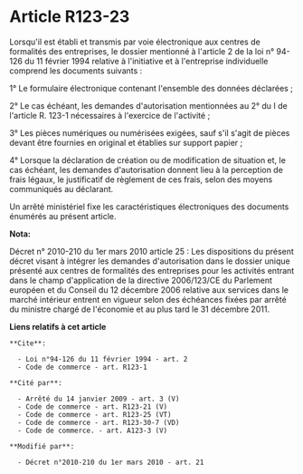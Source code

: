 # Article R123-23

Lorsqu'il est établi et transmis par voie électronique aux centres de formalités des entreprises, le dossier mentionné à
l'article 2 de la loi n° 94-126 du 11 février 1994 relative à l'initiative et à l'entreprise individuelle comprend les
documents suivants : 

1° Le formulaire électronique contenant l'ensemble des données déclarées ; 

2° Le cas échéant, les demandes d'autorisation mentionnées au 2° du I de l'article R. 123-1 nécessaires à l'exercice de
l'activité ; 

3° Les pièces numériques ou numérisées exigées, sauf s'il s'agit de pièces devant être fournies en original et établies sur
support papier ; 

4° Lorsque la déclaration de création ou de modification de situation et, le cas échéant, les demandes d'autorisation donnent
lieu à la perception de frais légaux, le justificatif de règlement de ces frais, selon des moyens communiqués au déclarant. 

Un arrêté ministériel fixe les caractéristiques électroniques des documents énumérés au présent article.

**Nota:**

Décret n° 2010-210 du 1er mars 2010 article 25 : Les dispositions du présent décret visant à intégrer les demandes
d'autorisation dans le dossier unique présenté aux centres de formalités des entreprises pour les activités entrant dans le
champ d'application de la directive 2006/123/CE du Parlement européen et du Conseil du 12 décembre 2006 relative aux services
dans le marché intérieur entrent en vigueur selon des échéances fixées par arrêté du ministre chargé de l'économie et au plus
tard le 31 décembre 2011.

**Liens relatifs à cet article**

	**Cite**:

	  - Loi n°94-126 du 11 février 1994 - art. 2
	  - Code de commerce - art. R123-1

	**Cité par**:

	  - Arrêté du 14 janvier 2009 - art. 3 (V)
	  - Code de commerce - art. R123-21 (V)
	  - Code de commerce - art. R123-25 (VT)
	  - Code de commerce - art. R123-30-7 (VD)
	  - Code de commerce. - art. A123-3 (V)

	**Modifié par**:

	  - Décret n°2010-210 du 1er mars 2010 - art. 21
